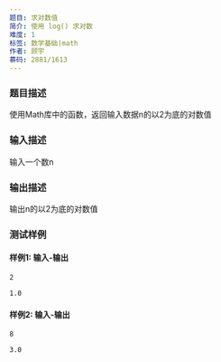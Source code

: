 ```yaml
---
题目: 求对数值
简介: 使用 log() 求对数
难度: 1
标签: 数学基础|math
作者: 顾宇
慕码: 2881/1613
---
```


### 题目描述

使用Math库中的函数，返回输入数据n的以2为底的对数值

### 输入描述

输入一个数n

### 输出描述

输出n的以2为底的对数值

### 测试样例

#### 样例1: 输入-输出

```
2
```

```
1.0
```

#### 样例2: 输入-输出

```
8
```

```
3.0
```
